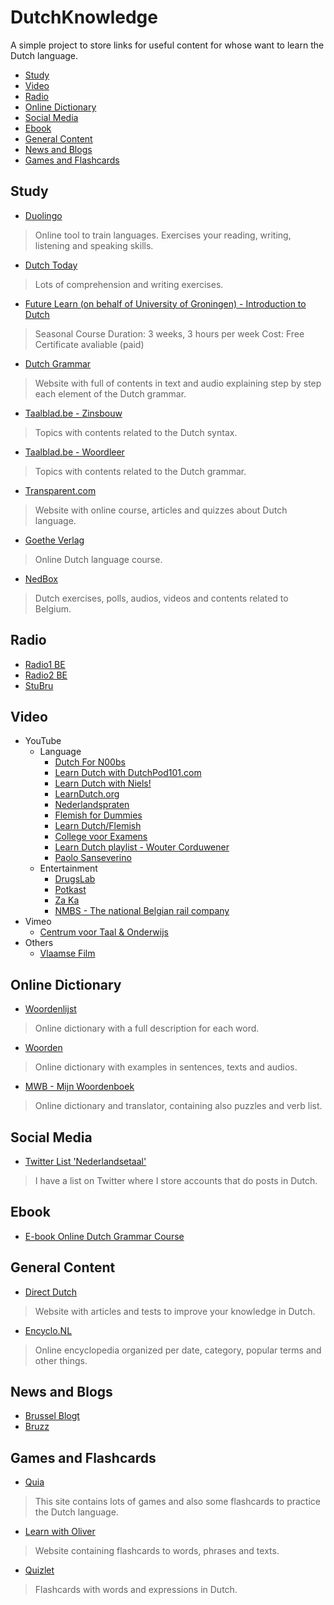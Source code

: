 # DutchKnowledge

A simple project to store links for useful content for whose want to learn the Dutch language.

<!-- toc -->
* [Study](#study)
* [Video](#video)
* [Radio](#radio)
* [Online Dictionary](#online-dictionary)
* [Social Media](#social-media)
* [Ebook](#ebook)
* [General Content](#general-content)
* [News and Blogs](#news-and-blogs)
* [Games and Flashcards](#games-and-flashcards)
<!-- toc stop -->

## Study
* [Duolingo](https://www.duolingo.com/course/nl-NL/en/Learn-Dutch-Online)
> Online tool to train languages. Exercises your reading, writing, listening and speaking skills.

* [Dutch Today](http://www.dutchtoday.com/)
> Lots of comprehension and writing exercises.

* [Future Learn (on behalf of University of Groningen) - Introduction to Dutch](https://www.futurelearn.com/courses/dutch)
> Seasonal Course
> Duration: 3 weeks, 3 hours per week
> Cost: Free
> Certificate avaliable (paid)

* [Dutch Grammar](http://www.dutchgrammar.com/en/?n=Grammar/DutchGrammar)
> Website with full of contents in text and audio explaining step by step each element of the Dutch grammar.

* [Taalblad.be - Zinsbouw](http://www.taalblad.be/zinsbouw)
> Topics with contents related to the Dutch syntax. 

* [Taalblad.be - Woordleer](http://www.taalblad.be/woordleer)
> Topics with contents related to the Dutch grammar. 

* [Transparent.com](http://www.transparent.com/learn-dutch//)
> Website with online course, articles and quizzes about Dutch language.

* [Goethe Verlag](http://www.goethe-verlag.com/learn-dutch-online.html)
> Online Dutch language course. 

* [NedBox](https://www.nedbox.be/)
> Dutch exercises, polls, audios, videos and contents related to Belgium.

## Radio
* [Radio1 BE](https://radio1.be/)
* [Radio2 BE](https://radio2.be/)
* [StuBru](https://stubru.be/)

## Video
* YouTube
    * Language
       * [Dutch For N00bs](https://www.youtube.com/channel/UCzvus5I2fyRns04E6ivBftg)
       * [Learn Dutch with DutchPod101.com](https://www.youtube.com/channel/UCY0BCa9cKhn-V1W52ALrR5Q)
       * [Learn Dutch with Niels!](https://www.youtube.com/channel/UCJ6AbMVnu9sBVraT6tLDmDA)
       * [LearnDutch.org](https://www.youtube.com/channel/UC2IYiaH8iDXjJHblQIYPAyw)
       * [Nederlandspraten](https://www.youtube.com/channel/UCiZCD7i0IDoeGA97Ifp5cSw)
       * [Flemish for Dummies](https://www.youtube.com/channel/UCmJU9HnrxqIKOBKD96FPNmQ)
       * [Learn Dutch/Flemish](https://www.youtube.com/channel/UC7PuHIsZ3PQHWMDXS8pyDcw)
       * [College voor Examens](https://www.youtube.com/user/CollegevoorExamens)
       * [Learn Dutch playlist - Wouter Corduwener](https://www.youtube.com/playlist?list=PLwQq8rc0T_HF2ba_qFdMHhxHZKIl7he_n)
       * [Paolo Sanseverino](https://www.youtube.com/channel/UC9pj96Qd964u6Fo-y9HR9Ag/videos)
    * Entertainment
       * [DrugsLab](https://www.youtube.com/channel/UCvRQKXtIGcK1yEnQ4Te8hWQ)
       * [Potkast](https://www.youtube.com/channel/UCxGrSxHd5mnWX2xyadO8iPg)
       * [Za Ka](https://www.youtube.com/channel/UCmtBbGtobfeWoHtDnbY9-kw)
       * [NMBS - The national Belgian rail company](https://www.youtube.com/user/NMBStv/)
* Vimeo
    * [Centrum voor Taal & Onderwijs](https://vimeo.com/user9451303)
* Others
    * [Vlaamse Film](http://www.vlaamsefilm.be/)

## Online Dictionary
* [Woordenlijst](http://woordenlijst.org/)

> Online dictionary with a full description for each word.

* [Woorden](http://www.woorden.org/)

> Online dictionary with examples in sentences, texts and audios.

* [MWB - Mijn Woordenboek](http://www.mijnwoordenboek.nl/)

> Online dictionary and translator, containing also puzzles and verb list.

## Social Media
* [Twitter List 'Nederlandsetaal'](https://twitter.com/FelipeMX/lists/NederlandseTaal)

> I have a list on Twitter where I store accounts that do posts in Dutch.

## Ebook
* [E-book Online Dutch Grammar Course](http://www.dutchgrammar.com/en/?n=Downloads.01)

## General Content
* [Direct Dutch](http://www.directdutch.com/)

> Website with articles and tests to improve your knowledge in Dutch.

* [Encyclo.NL](http://www.encyclo.nl/)

> Online encyclopedia organized per date, category, popular terms and other things.

## News and Blogs
* [Brussel Blogt](http://www.brusselblogt.be/)
* [Bruzz](http://www.bruzz.be/nl)

## Games and Flashcards
* [Quia](https://www.quia.com/pages/dutchatstandby.html)
> This site contains lots of games and also some flashcards to practice the Dutch language.


* [Learn with Oliver](https://www.learnwitholiver.com/dutch/)
> Website containing flashcards to words, phrases and texts.


* [Quizlet](https://quizlet.com/subject/dutch/)
> Flashcards with words and expressions in Dutch.
